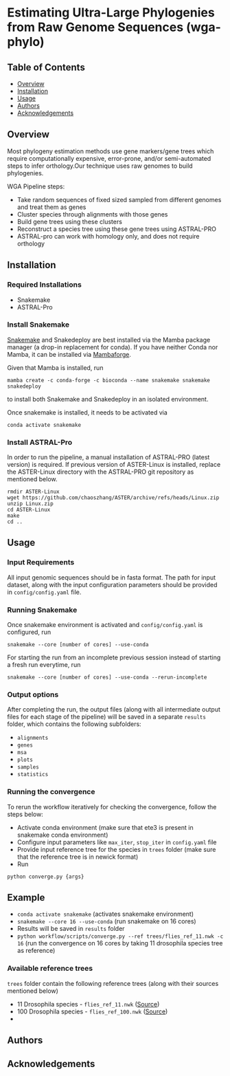 # Estimating Ultra-Large Phylogenies from Raw Genome Sequences (wga-phylo)

## Table of Contents
- [Overview](#overview)
- [Installation](#installation)
- [Usage](#usage)
- [Authors](#authors)
- [Acknowledgements](#acknowledgements)

## <a name="overview"></a> Overview

Most phylogeny estimation methods use gene markers/gene trees which require computationally expensive, error-prone, and/or semi-automated steps to infer orthology.Our technique uses raw genomes to build phylogenies. <br>

WGA Pipeline steps:
- Take random sequences of fixed sized sampled from different genomes and treat them as genes
- Cluster species through alignments with those genes
- Build gene trees using these clusters
- Reconstruct a species tree using these gene trees using ASTRAL-PRO
- ASTRAL-pro can work with homology only, and does not require orthology

## <a name="installation"></a> Installation

### Required Installations

- Snakemake
- ASTRAL-Pro

### Install Snakemake

[Snakemake](https://snakemake.readthedocs.io/en/stable/getting_started/installation.html) and Snakedeploy are best installed via the Mamba package manager (a drop-in replacement for conda). If you have neither Conda nor Mamba, it can be installed via [Mambaforge](https://github.com/conda-forge/miniforge#mambaforge). 

Given that Mamba is installed, run 

```
mamba create -c conda-forge -c bioconda --name snakemake snakemake snakedeploy
``` 

to install both Snakemake and Snakedeploy in an isolated environment. 

Once snakemake is installed, it needs to be activated via

```
conda activate snakemake
```
### Install ASTRAL-Pro

In order to run the pipeline, a manual installation of ASTRAL-PRO (latest version) is required. If previous version of ASTER-Linux is installed, replace the ASTER-Linux directory with the ASTRAL-PRO git repository as mentioned below. 

```
rmdir ASTER-Linux
wget https://github.com/chaoszhang/ASTER/archive/refs/heads/Linux.zip
unzip Linux.zip
cd ASTER-Linux
make
cd ..
```

## <a name="usage"></a> Usage

### Input Requirements

All input genomic sequences should be in fasta format. The path for input dataset, along with the input configuration parameters should be provided in `config/config.yaml` file.

### Running Snakemake

Once snakemake environment is activated and `config/config.yaml` is configured, run
```
snakemake --core [number of cores] --use-conda
```
For starting the run from an incomplete previous session instead of starting a fresh run everytime, run
```
snakemake --core [number of cores] --use-conda --rerun-incomplete
```
### Output options

After completing the run, the output files (along with all intermediate output files for each stage of the pipeline) will be saved in a separate `results` folder, which contains the following subfolders:

- `alignments`
- `genes`
- `msa`
- `plots`
- `samples`
- `statistics`

### Running the convergence

To rerun the workflow iteratively for checking the convergence, follow the steps below:

- Activate conda environment (make sure that ete3 is present in snakemake conda environment)
- Configure input parameters like `max_iter`, `stop_iter` in `config.yaml` file
- Provide input reference tree for the species in `trees` folder (make sure that the reference tree is in newick format)
- Run
```
python converge.py {args}
```
## Example

- `conda activate snakemake` (activates snakemake environment)
- `snakemake --core 16 --use-conda` (run snakemake on 16 cores)
- Results will be saved in `results` folder
- `python workflow/scripts/converge.py --ref trees/flies_ref_11.nwk -c 16` (run the convergence on 16 cores by taking 11 drosophila species tree as reference)

### Available reference trees

`trees` folder contain the following reference trees (along with their sources mentioned below)

- 11 Drosophila species - `flies_ref_11.nwk` ([Source]())
- 100 Drosophila species - `flies_ref_100.nwk` ([Source]())
- 


## <a name="authors"></a> Authors

## <a name="acknowledgements"></a> Acknowledgements




